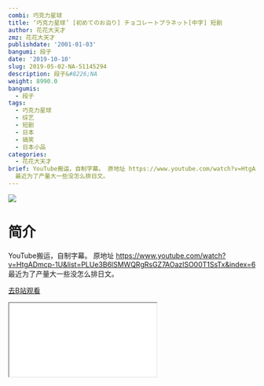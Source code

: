 ```yaml
---
combi: 巧克力星球
title: ‘巧克力星球’ [初めてのお泊り] チョコレートプラネット[中字] 短剧
author: 花花大天才
zmz: 花花大天才
publishdate: '2001-01-03'
bangumi: 段子
date: '2019-10-10'
slug: 2019-05-02-NA-51145294
description: 段子&#8226;NA
weight: 8990.0
bangumis:
  - 段子
tags:
  - 巧克力星球
  - 综艺
  - 短剧
  - 日本
  - 搞笑
  - 日本小品
categories:
  - 花花大天才
brief: YouTube搬运，自制字幕。 原地址 https://www.youtube.com/watch?v=HtgADmcp-1U&list=PLUe3B6lSMWQRgRsGZ7AOazlSO00T1SsTx&index=6
  最近为了产量大一些没怎么排日文。
---
```

![](https://raw.githubusercontent.com/tcgriffith/owaraisite/master/static/tmpimg/e5d13418d80e6ec216aaf4bcd1b68c3a53e78d86.jpg.480.jpg)
# 简介  
YouTube搬运，自制字幕。
原地址  https://www.youtube.com/watch?v=HtgADmcp-1U&list=PLUe3B6lSMWQRgRsGZ7AOazlSO00T1SsTx&index=6
最近为了产量大一些没怎么排日文。  

[去B站观看](https://www.bilibili.com/video/av51145294/)
<div class ="resp-container"><iframe class="testiframe" src="//player.bilibili.com/player.html?aid=51145294"", scrolling="no", allowfullscreen="true" > </iframe></div> 
